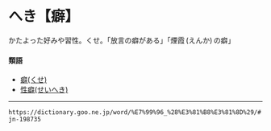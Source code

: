 # へき【癖】
かたよった好みや習性。くせ。「放言の癖がある」「煙霞 (えんか) の癖」

#### 類語

-   [癖(くせ)](くせ（癖）)
-   [性癖(せいへき)](https://dictionary.goo.ne.jp/word/%E6%80%A7%E7%99%96/#jn-122726)

---
`https://dictionary.goo.ne.jp/word/%E7%99%96_%28%E3%81%B8%E3%81%8D%29/#jn-198735`
